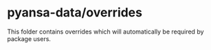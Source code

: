 # pyansa-data/overrides

This folder contains overrides which will automatically be required by package users.
